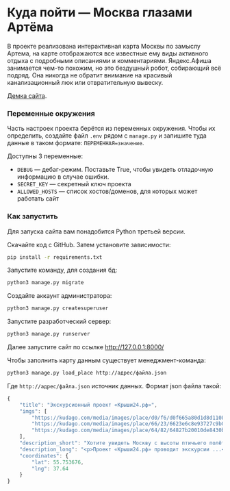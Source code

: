 # Куда пойти — Москва глазами Артёма

В проекте реализована интерактивная карта Москвы по замыслу Артема, на карте отображаются все известные ему виды активного отдыха с подробными описаниями и комментариями. 
Яндекс.Афиша занимается чем-то похожим, но это бездушный робот, собирающий всё подряд. 
Она никогда не обратит внимание на красивый канализационный люк или отвратительную вывеску.

[Демка сайта](http://jomanocob.pythonanywhere.com/).

### Переменные окружения

Часть настроек проекта берётся из переменных окружения. Чтобы их определить, создайте файл `.env` рядом с `manage.py` и запишите туда данные в таком формате: `ПЕРЕМЕННАЯ=значение`.

Доступны 3 переменные:
- `DEBUG` — дебаг-режим. Поставьте True, чтобы увидеть отладочную информацию в случае ошибки.
- `SECRET_KEY` — секретный ключ проекта
- `ALLOWED_HOSTS` — список хостов/доменов, для которых может работать сайт
### Как запустить

Для запуска сайта вам понадобится Python третьей версии.

Скачайте код с GitHub. Затем установите зависимости:

```sh
pip install -r requirements.txt
```
Запустите команду, для создания бд:
```sh
python3 manage.py migrate
```
Создайте аккаунт администратора:
```sh
python3 manage.py createsuperuser
```
Запустите разработческий сервер:

```sh
python3 manage.py runserver
```
Далее запустите сайт по ссылке http://127.0.0.1:8000/

Чтобы заполнить карту данным существует менеджмент-команда:
```sh
python3 manage.py load_place http://адрес/файла.json
```

Где `http://адрес/файла.json` источник данных. Формат json файла такой:

```javascript
{
    "title": "Экскурсионный проект «Крыши24.рф»",
    "imgs": [
        "https://kudago.com/media/images/place/d0/f6/d0f665a80d1d8d110826ba797569df02.jpg",
        "https://kudago.com/media/images/place/66/23/6623e6c8e93727c9b0bb198972d9e9fa.jpg",
        "https://kudago.com/media/images/place/64/82/64827b20010de8430bfc4fb14e786c19.jpg",
    ],
    "description_short": "Хотите увидеть Москву с высоты птичьего полёта?",
    "description_long": "<p>Проект «Крыши24.рф» проводит экскурсии ...</p>",
    "coordinates": {
        "lat": 55.753676,
        "lng": 37.64
    }
}
```


